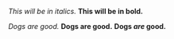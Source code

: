 *This will be in italics.*
**This will be in bold.**

_Dogs are good._
__Dogs are good.__
__Dogs _are_ good.__
